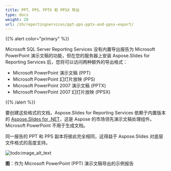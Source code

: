 ```yaml
---
title: PPT、PPS、PPTX 和 PPSX 导出
type: docs
weight: 20
url: /zh/reportingservices/ppt-pps-pptx-and-ppsx-export/
---
```


{{% alert color="primary" %}} 

Microsoft SQL Server Reporting Services 没有内置导出报告为 Microsoft PowerPoint 演示文稿的功能，但在您的服务器上安装 Aspose.Slides for Reporting Services 后，您将可以访问两种额外的导出格式：

- Microsoft PowerPoint 演示文稿 (PPT)
- Microsoft PowerPoint 幻灯片放映 (PPS)
- Microsoft PowerPoint 2007 演示文稿 (PPTX)
- Microsoft PowerPoint 2007 幻灯片放映 (PPSX)

{{% /alert %}} 

要创建这些格式的文档，Aspose.Slides for Reporting Services 依赖于内置版本的 [Aspose.Slides for .NET](http://www.aspose.com/Products/Aspose.Slides/)，这是 Aspose 的市场领先演示文稿处理组件。Microsoft PowerPoint 不用于生成文档。


同一报告的 PPT 和 PPS 副本将彼此完全相同，这得益于 Aspose.Slides 对底层文件格式的高度支持。

![todo:image_alt_text](ppt-pps-pptx-and-ppsx-export_1.png)


**图**：作为 Microsoft PowerPoint (PPT) 演示文稿导出的示例报告